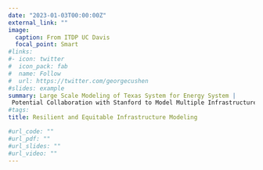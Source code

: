 ```yaml
---
date: "2023-01-03T00:00:00Z"
external_link: ""
image:
  caption: From ITDP UC Davis
  focal_point: Smart
#links:
#- icon: twitter
#  icon_pack: fab
#  name: Follow
#  url: https://twitter.com/georgecushen
#slides: example
summary: Large Scale Modeling of Texas System for Energy System |
 Potential Collaboration with Stanford to Model Multiple Infrastructure Types
#tags:
title: Resilient and Equitable Infrastructure Modeling

#url_code: ""
#url_pdf: ""
#url_slides: ""
#url_video: ""
---
```


